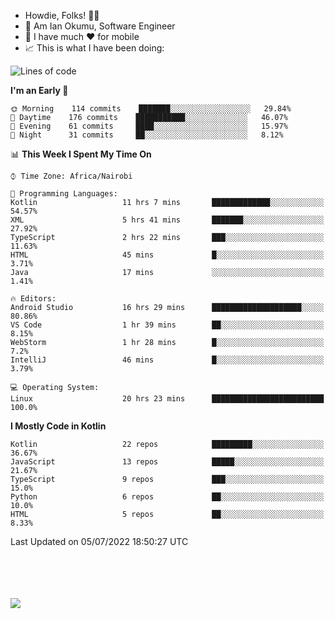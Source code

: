 
* Howdie, Folks! 👋🤓
* 🤪 Am Ian Okumu, Software Engineer
* 📱 I have much ❤️ for mobile
* 📈 This is what I have been doing:
  
<!-- <a href="https://otsembo.github.io/OtsemboPortfolio/" style="margin-right:.5%; margin-top=.5%;">
  <img align="center" src="https://github-readme-stats.vercel.app/api/top-langs/?username=otsembo&layout=compact" />
</a> -->

<!--START_SECTION:waka-->
![Lines of code](https://img.shields.io/badge/From%20Hello%20World%20I%27ve%20Written-512%20Thousand%20lines%20of%20code-blue)

**I'm an Early 🐤** 

```text
🌞 Morning    114 commits    ███████░░░░░░░░░░░░░░░░░░   29.84% 
🌆 Daytime    176 commits    ███████████░░░░░░░░░░░░░░   46.07% 
🌃 Evening    61 commits     ████░░░░░░░░░░░░░░░░░░░░░   15.97% 
🌙 Night      31 commits     ██░░░░░░░░░░░░░░░░░░░░░░░   8.12%

```


📊 **This Week I Spent My Time On** 

```text
⌚︎ Time Zone: Africa/Nairobi

💬 Programming Languages: 
Kotlin                   11 hrs 7 mins       █████████████░░░░░░░░░░░░   54.57% 
XML                      5 hrs 41 mins       ███████░░░░░░░░░░░░░░░░░░   27.92% 
TypeScript               2 hrs 22 mins       ███░░░░░░░░░░░░░░░░░░░░░░   11.63% 
HTML                     45 mins             █░░░░░░░░░░░░░░░░░░░░░░░░   3.71% 
Java                     17 mins             ░░░░░░░░░░░░░░░░░░░░░░░░░   1.41%

🔥 Editors: 
Android Studio           16 hrs 29 mins      ████████████████████░░░░░   80.86% 
VS Code                  1 hr 39 mins        ██░░░░░░░░░░░░░░░░░░░░░░░   8.15% 
WebStorm                 1 hr 28 mins        █░░░░░░░░░░░░░░░░░░░░░░░░   7.2% 
IntelliJ                 46 mins             █░░░░░░░░░░░░░░░░░░░░░░░░   3.79%

💻 Operating System: 
Linux                    20 hrs 23 mins      █████████████████████████   100.0%

```

**I Mostly Code in Kotlin** 

```text
Kotlin                   22 repos            █████████░░░░░░░░░░░░░░░░   36.67% 
JavaScript               13 repos            █████░░░░░░░░░░░░░░░░░░░░   21.67% 
TypeScript               9 repos             ███░░░░░░░░░░░░░░░░░░░░░░   15.0% 
Python                   6 repos             ██░░░░░░░░░░░░░░░░░░░░░░░   10.0% 
HTML                     5 repos             ██░░░░░░░░░░░░░░░░░░░░░░░   8.33%

```



 Last Updated on 05/07/2022 18:50:27 UTC
<!--END_SECTION:waka-->

<br />
<br />
<br />
<br />
<a href="https://otsembo.com" style="margin-right:.5%; margin-top=.5%;">
  <img align="center" src="https://github-readme-stats.vercel.app/api?username=otsembo&&show_icons=true&theme=radical" />
</a>
<br />
  
  </div>
<!---
otsembo/otsembo is a ✨ special ✨ repository because its `README.md` (this file) appears on your GitHub profile.
You can click the Preview link to take a look at your changes.
--->
